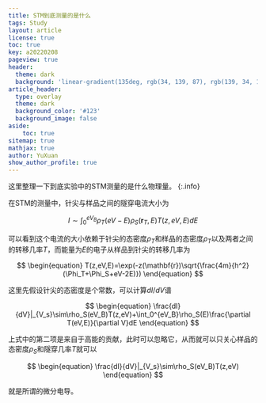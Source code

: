 ```yaml
---
title: STM到底测量的是什么
tags: Study
layout: article
license: true
toc: true
key: a20220208
pageview: true
header:
  theme: dark
  background: 'linear-gradient(135deg, rgb(34, 139, 87), rgb(139, 34, 139))'
article_header:
  type: overlay
  theme: dark
  background_color: '#123'
  background_image: false
aside:
    toc: true
sitemap: true
mathjax: true
author: YuXuan
show_author_profile: true
---
```

这里整理一下到底实验中的STM测量的是什么物理量。
{:.info}
<!--more-->
在STM的测量中，针尖与样品之间的隧穿电流大小为

$$
\begin{equation}
I\sim\int_0^{eV_B}\rho_T(eV-E)\rho_S(\mathbf{r}_T,E)T(z,eV,E)dE
\end{equation}
$$

可以看到这个电流的大小依赖于针尖的态密度$\rho_T$和样品的态密度$\rho_T$以及两者之间的转移几率$T$，而能量为$E$的电子从样品到针尖的转移几率为

$$
\begin{equation}
T(z,eV,E)=\exp(-z(\mathbf{r})\sqrt{\frac{4m}{h^2}(\Phi_T+\Phi_S+eV-2E)})
\end{equation}
$$

这里先假设针尖的态密度是个常数，可以计算$dI/dV$谱

$$
\begin{equation}
\frac{dI}{dV}|_{V_s}\sim\rho_S(eV_B)T(z,eV)+\int_0^{eV_B}\rho_S(E)\frac{\partial T(eV,E)}{\partial V}dE
\end{equation}
$$

上式中的第二项是来自于高能的贡献，此时可以忽略它，从而就可以只关心样品的态密度$\rho_S$和隧穿几率$T$就可以

$$
\begin{equation}
\frac{dI}{dV}|_{V_s}\sim\rho_S(eV_B)T(z,eV)
\end{equation}
$$

就是所谓的微分电导。